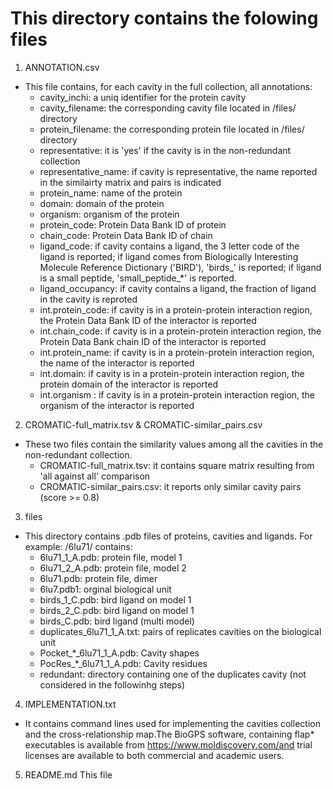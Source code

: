 # This directory contains the folowing files #

1. ANNOTATION.csv 
  - This file contains, for each cavity in the full collection, all annotations:
     - cavity_inchi: a uniq identifier for the protein cavity
     - cavity_filename: the corresponding cavity file located in /files/ directory
     - protein_filename: the corresponding protein file located in /files/ directory
     - representative: it is 'yes' if the cavity is in the non-redundant collection
     - representative_name: if cavity is representative, the name reported in the similairty matrix and pairs is indicated
     - protein_name: name of the protein 
     - domain: domain of the protein
     - organism: organism of the protein
     - protein_code: Protein Data Bank ID of protein
     - chain_code: Protein Data Bank ID of chain
     - ligand_code: if cavity contains a ligand, the 3 letter code of the ligand is reported; if ligand comes from Biologically Interesting Molecule Reference Dictionary ('BIRD'), 'birds_' is reported; if ligand is a small peptide, 'small_peptide_*' is reported.
     - ligand_occupancy: if cavity contains a ligand, the fraction of ligand in the cavity is reproted
     - int.protein_code: if cavity is in a protein-protein interaction region, the Protein Data Bank ID of the interactor is reported
     - int.chain_code: if cavity is in a protein-protein interaction region, the Protein Data Bank chain ID of the interactor is reported
     - int.protein_name: if cavity is in a protein-protein interaction region, the name of the interactor is reported
     - int.domain: if cavity is in a protein-protein interaction region, the protein domain of the interactor is reported
     - int.organism : if cavity is in a protein-protein interaction region, the organism of the interactor is reported

2. CROMATIC-full_matrix.tsv & CROMATIC-similar_pairs.csv
 - These two files contain the similarity values among all the cavities in the non-redundant collection. 
   - CROMATIC-full_matrix.tsv: it contains square matrix resulting from 'all against all' comparison
   - CROMATIC-similar_pairs.csv: it reports only similar cavity pairs (score >= 0.8)

3. files
 - This directory contains .pdb files of proteins, cavities and ligands. For example: /6lu71/ contains:
    - 6lu71_1_A.pdb: protein file, model 1       
    - 6lu71_2_A.pdb: protein file, model 2  
    - 6lu71.pdb: protein file, dimer
    - 6lu7.pdb1: orginal biological unit
    - birds_1_C.pdb: bird ligand on model 1 
    - birds_2_C.pdb: bird ligand on model 1 
    - birds_C.pdb: bird ligand (multi model)
    - duplicates_6lu71_1_A.txt: pairs of replicates cavities on the biological unit
    - Pocket_*_6lu71_1_A.pdb: Cavity shapes
    - PocRes_*_6lu71_1_A.pdb: Cavity residues
    - redundant: directory containing one of the duplicates cavity (not considered in the followinhg steps)

4. IMPLEMENTATION.txt
- It contains command lines used for implementing the cavities collection and the cross-relationship map.The BioGPS software, containing flap* executables is available from https://www.moldiscovery.com/and trial licenses are available to both commercial and academic users.

5. README.md
This file
